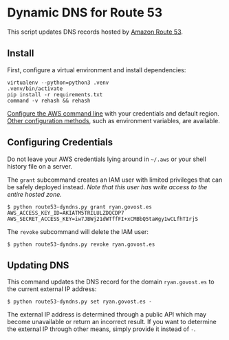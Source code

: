 # Dynamic DNS for Route 53

This script updates DNS records hosted by [Amazon Route 53][route53].

[route53]: (https://aws.amazon.com/route53/)


## Install

First, configure a virtual environment and install dependencies:

    virtualenv --python=python3 .venv
    .venv/bin/activate
    pip install -r requirements.txt
    command -v rehash && rehash

[Configure the AWS command line][aws-config] with your credentials and default region. [Other configuration methods][boto3-config], such as environment variables, are available.

[aws-config]: https://docs.aws.amazon.com/cli/latest/userguide/cli-chap-configure.html#cli-quick-configuration
[boto3-config]: https://boto3.amazonaws.com/v1/documentation/api/1.9.42/guide/configuration.html


## Configuring Credentials

Do not leave your AWS credentials lying around in `~/.aws` or your shell history file on a server.

The `grant` subcommand creates an IAM user with limited privileges that can be safely deployed instead. *Note that this user has write access to the entire hosted zone.*

    $ python route53-dyndns.py grant ryan.govost.es
    AWS_ACCESS_KEY_ID=AKIATM5TRILULZDQCDP7
    AWS_SECRET_ACCESS_KEY=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

The `revoke` subcommand will delete the IAM user:

    $ python route53-dyndns.py revoke ryan.govost.es


## Updating DNS

This command updates the DNS record for the domain `ryan.govost.es` to the current external IP address:

    $ python route53-dyndns.py set ryan.govost.es -

The external IP address is determined through a public API which may become unavailable or return an incorrect result. If you want to determine the external IP through other means, simply provide it instead of `-`.

